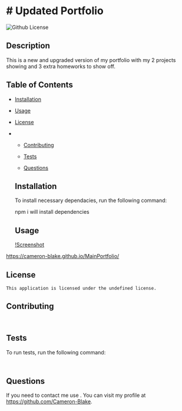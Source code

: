 # # Updated Portfolio
  ![Github License](https://img.shields.io/badge/license-undefined-blue.svg)
    
  ## Description 

  This is a new and upgraded version of my portfolio with my 2 projects showing and 3 extra homeworks to show off.

  ## Table of Contents

  * [Installation](#installation)

  * [Usage](#usage)
 
* [License](#license)
*
  * [Contributing](#contributing)
   
  * [Tests](#tests)
   
  * [Questions](#questions)
   
  
  ## Installation 

  To install necessary dependacies, run the following command:
 
  npm i will install dependencies

  ## Usage 

  [!Screenshot](./images/screenshot.png)

https://cameron-blake.github.io/MainPortfolio/

  ## License
    
    This application is licensed under the undefined license.

  ## Contributing 

```
  
```

  ## Tests

  To run tests, run the following command:

```
  
```

  ## Questions

  If you need to contact me use . You can visit my profile at https://github.com/Cameron-Blake.
